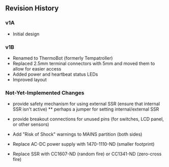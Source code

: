 
## Revision History

### v1A

* Initial design

### v1B

* Renamed to ThermoBot (formerly Tempatroller)
* Replaced 2.5mm terminal connectors with 5mm and moved them to allow for easier access
* Added power and heartbeat status LEDs
* Improved layout


### Not-Yet-Implemented Changes

* provide safety mechanism for using external SSR (ensure that internal SSR isn't active)
** perhaps a jumper for setting internal/external SSR
* provide breakout connections for unused pins (for switches, LCD panel, or other sensors)
* Add "Risk of Shock" warnings to MAINS partition (both sides)

* Replace AC-DC power supply with 1470-1110-ND (smaller footprint)
* Replace SSR with CC1607-ND (random fire) or CC1341-ND (zero-cross fire)

